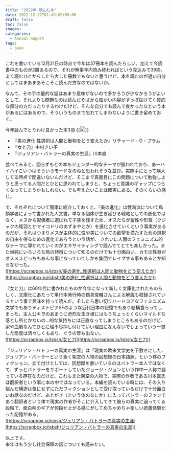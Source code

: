 ```yaml
---
title: "2022年 読んだ本"
date: 2022-12-22T01:49:02+09:00
draft: false
toc: false
images:
categories:
  - Annual Report 
tags:
  - book
---
```


これを書いている12月21日の時点で今年は37冊本を読んだらしい。加えて今読書中のものが2冊あるので、それが無事年内読み終わればという見込みで39冊。よく読むひとからしたら大した冊数でもないと思うけど、本を読むのが遅い自分としてはまあまあそこそこ読んだ方なのではないか。

なんて、その手の量的な話はあまり意味がないので多かろうが少なかろうがよいとして、それよりも問題なのは読んだそばから細かい内容がすっぽ抜けてく質的な部分の方だったりするわけだけど、そんな自分でも読んで良かったなという本があるにはあるので、そういうものまで忘れてしまわないように書き留めておく。

今年読んでとりわけ良かった本3冊
{{<image src="/images/2022/12/2022_books.webp">}}
- 『美の進化 性選択は人間と動物をどう変えたか』リチャード・O・プラム
- 『女と刀』中村きい子
- 『ジュリアン・バトラーの真実の生涯』川本直

並べてみると、図らずもどの本もジェンダー的なテーマが扱われており、あーハイハイこいつはそういうモードなのねと思われそうな並び。実際手にとって購入してる時点で間違いないんだけど、そこまで真面目にこの問題について勉強しようと思ってる人間だとひとに思われてしまうと、ちょっと意識のギャップにつらくなってしまうかもしれない。でも考えたいことは確実にある。そのくらいの感じ。

で、それぞれについて簡単に紹介しておくと、『美の進化』は性淘汰について鳥類学者によって書かれた人文書。単なる個体が生き延びる戦略としての進化ではなく、メスから配偶者に選ばれて子孫を残すため、オスたちが習性や形質（クジャクの尾羽とかマイコドリのあずまやとか）を進化させていくという事実があるのだが、それはつまりメスが主体的に性や美についての欲望を満たすための選択の自由を得るための進化であろうという話が、 きれいに人間のフェミニズム的なテーマに導かれていくのがエキサイティングで読んでてとても楽しかった。また単純にいろいろな鳥の特徴について知るのだけでも十分面白い。カモの性器がオスメスどっちもあんな事になっていてしかも集団でレイプする事もあるとか知らなかった。  
([https://scrapbox.io/isbsh/美の進化_性選択は人間と動物をどう変えたか](https://scrapbox.io/isbsh/美の進化_性選択は人間と動物をどう変えたか))

『女と刀』は60年代に書かれたものが今年になって新しく文庫化されたものらしく、文庫化にあたって単行本発行時の鶴見俊輔さんによる解説も収録されているという事で興味を持って読んだ。そしたら思い切りハードコアなフェミニズム文学でもありディストピアSFのような近代日本の記憶でもあり結構食らってしまった。主人公キヲのあまりに苛烈な生き様にはもうちょっとくらいマイルドな落とし所とかないの…的な気持ちには正直なってしまうところもあるのだけど、家や血筋なんてひとに理不尽押し付けていい理由になんないでしょっていう一貫した態度は清々しくもあり、ぐうの音も出ない。  
([https://scrapbox.io/isbsh/女と刀](https://scrapbox.io/isbsh/女と刀))

『ジュリアン・バトラーの真実の生涯』は「現実の欧米文学史を下敷きにした、ジュリアン・バトラーという全く架空の人物の回想録の日本語訳」という体のフィクション。立て付けとしては、回想録を書いているのはバトラー本人ではなくて、ずっとバトラーをサポートしていたジョージ・ジョンという作中一人称で語っている存在なのだけど、これもまた架空の人物で、実際の作者である川本直氏は翻訳者という事に本の中ではなっている。本編を読んでいる時には、その入り組んだ構造は気にせずにただフィクションとして受け取っているだけで十分面白いお話なのだけど、あとがき（という体のなにか）に入ってバトラーのファンであり翻訳者という体で現実の作者がそこに介入してきて彼らの真実に迫ってくる段階で、面白味のギアが何段か上がる感じがしてめちゃめちゃ楽しい読書体験だった記憶がある。  
([https://scrapbox.io/isbsh/ジュリアン・バトラーの真実の生涯](https://scrapbox.io/isbsh/ジュリアン・バトラーの真実の生涯))

以上です。  
来年はもう少し社会保障の話についても読みたい。